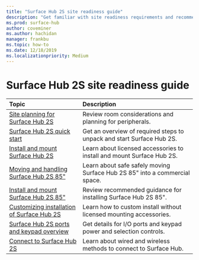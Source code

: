 ```yaml
---
title: "Surface Hub 2S site readiness guide"
description: "Get familiar with site readiness requirements and recommendations for Surface Hub 2S."
ms.prod: surface-hub
author: coveminer
ms.author: hachidan
manager: frankbu
ms.topic: how-to
ms.date: 12/18/2019
ms.localizationpriority: Medium
---
```


# Surface Hub 2S site readiness guide

| Topic | Description |
|:-------|:-------|
| [Site planning for Surface Hub 2S](surface-hub-2s-site-planning.md) | Review room considerations and planning for peripherals. |
| [Surface Hub 2S quick start](surface-hub-2s-quick-start.md) | Get an overview of required steps to unpack and start Surface Hub 2S. |
| [Install and mount Surface Hub 2S](surface-hub-2s-install-mount.md) | Learn about licensed accessories to install and mount Surface Hub 2S. |
| [Moving and handling Surface Hub 2S 85"](hub-move.md) | Learn about safe safely moving Surface Hub 2S 85" into a commercial space.  |
| [Install and mount Surface Hub 2S 85"](surface-hub-2s-install-mount.md) | Review recommended guidance for installing Surface Hub 2S 85". |
| [Customizing installation of Surface Hub 2S](surface-hub-2s-custom-install.md) | Learn how to custom install without licensed mounting accessories.|
| [Surface Hub 2S ports and keypad overview](surface-hub-2s-port-keypad-overview.md) | Get details for I/O ports and keypad power and selection controls. |
| [Connect to Surface Hub 2S](surface-hub-2s-connect.md) | Learn about wired and wireless methods to connect to Surface Hub.|
